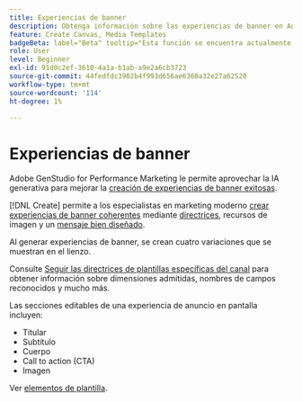 ```yaml
---
title: Experiencias de banner
description: Obtenga información sobre las experiencias de banner en Adobe GenStudio for Performance Marketing.
feature: Create Canvas, Media Templates
badgeBeta: label="Beta" tooltip="Esta función se encuentra actualmente en Beta, por lo que algunas funciones pueden estar limitadas o sujetas a cambios."
role: User
level: Beginner
exl-id: 91d0c2ef-3610-4a1a-b1ab-a9e2a6cb3723
source-git-commit: 44fedfdc3902b4f993d656ae6360a32e27a62520
workflow-type: tm+mt
source-wordcount: '114'
ht-degree: 1%

---
```


# Experiencias de banner

Adobe GenStudio for Performance Marketing le permite aprovechar la IA generativa para mejorar la [creación de experiencias de banner exitosas](/help/user-guide/create/create-banner-experience.md).

[!DNL Create] permite a los especialistas en marketing moderno [crear experiencias de banner coherentes](/help/user-guide/create/create-banner-experience.md) mediante [directrices](/help/user-guide/guidelines/overview.md), recursos de imagen y un [mensaje bien diseñado](/help/user-guide/effective-prompts.md).

Al generar experiencias de banner, se crean cuatro variaciones que se muestran en el lienzo.

Consulte [Seguir las directrices de plantillas específicas del canal](/help/user-guide/content/best-practices-for-templates.md#follow-channel-specific-template-guidelines) para obtener información sobre dimensiones admitidas, nombres de campos reconocidos y mucho más.

Las secciones editables de una experiencia de anuncio en pantalla incluyen:

* Titular
* Subtítulo
* Cuerpo
* Call to action (CTA)
* Imagen

Ver [elementos de plantilla](/help/user-guide/content/use-templates.md#template-elements).

<!-- ## Character counts

After you generate a set of display ad variants, you can see the character count displayed for each section. Hover over or click into a generated section, such as the subject line or the body, and see the section name and character count for that section.

![Character count](/help/assets/character-count.png){width="500" zoomable="yes"} -->
